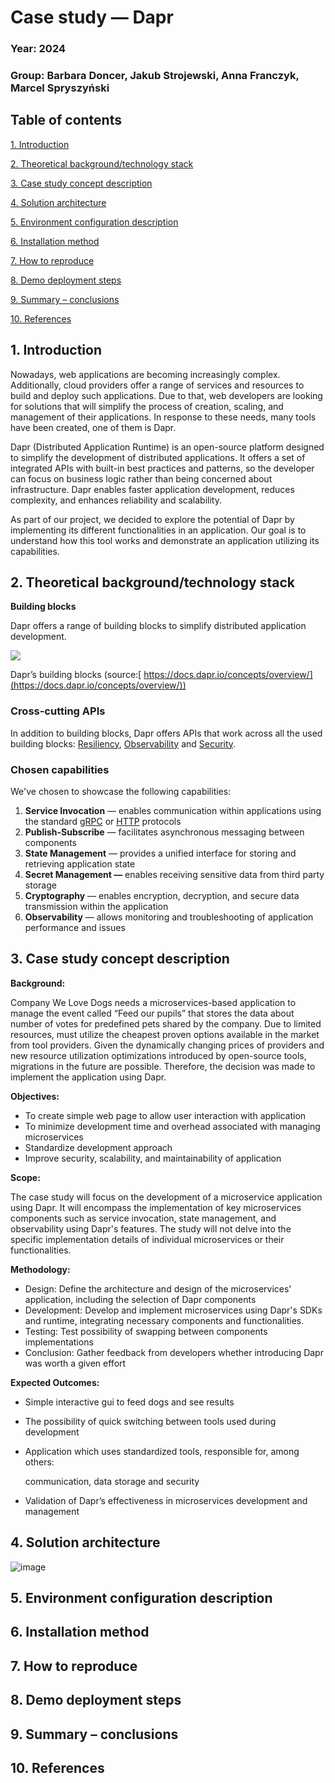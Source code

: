 # Case study —  Dapr

### Year: 2024

### Group: Barbara Doncer, Jakub Strojewski, Anna Franczyk, Marcel Spryszyński

## Table of contents

[1. Introduction](#introduction)

[2. Theoretical background/technology stack](#background)

[3. Case study concept description](#background)

[4. Solution architecture](#architecture)

[5. Environment configuration description](#configuration)

[6. Installation method](#installation)

[7. How to reproduce](#reproducing)

[8. Demo deployment steps](#deployment)

[9. Summary – conclusions](#summary)

[10. References](#references)

## 1. Introduction<a name="introduction"></a> 
Nowadays, web applications are becoming increasingly complex. Additionally, cloud providers offer a range of services and resources to build and deploy such applications. Due to that, web developers are looking for solutions that will simplify the process of creation, scaling, and management of their applications. In response to these needs, many tools have been created, one of them is Dapr.

Dapr (Distributed Application Runtime) is an open-source platform designed to simplify the development of distributed applications. It offers a set of integrated APIs with built-in best practices and patterns, so the developer can focus on business logic rather than being concerned about infrastructure. Dapr enables faster application development, reduces complexity, and enhances reliability and scalability.

As part of our project, we decided to explore the potential of Dapr by implementing its different functionalities in an application. Our goal is to understand how this tool works and demonstrate an application utilizing its capabilities.

## 2. Theoretical background/technology stack<a name="background"></a> 
**Building blocks**

Dapr offers a range of building blocks to simplify distributed application development.

![](/img/dapr-functionalities.png)

Dapr’s building blocks (source:[ https://docs.dapr.io/concepts/overview/](https://docs.dapr.io/concepts/overview/))

### Cross-cutting APIs
In addition to building blocks, Dapr offers APIs that work across all the used building blocks: [Resiliency](https://docs.dapr.io/concepts/resiliency-concept/), [Observability](https://docs.dapr.io/concepts/observability-concept/) and [Security](https://docs.dapr.io/concepts/security-concept/).

### Chosen capabilities

We've chosen to showcase the following capabilities:

1. **Service Invocation** — enables communication within applications using the standard [gRPC](https://grpc.io/) or [HTTP](https://www.w3.org/Protocols/) protocols
1. **Publish-Subscribe** — facilitates asynchronous messaging between components
1. **State Management** —  provides a unified interface for storing and retrieving application state
1. **Secret Management —**  enables receiving sensitive data from third party storage 
1. **Cryptography** — enables encryption, decryption, and secure data transmission within the application
1. **Observability** — allows monitoring and troubleshooting of application performance and issues

## 3. Case study concept description<a name="case-study"></a>
**Background:**

Company We Love Dogs needs a microservices-based application to manage the event called “Feed our pupils” that stores the data about number of votes for predefined pets shared by the company. Due to limited resources, must utilize the cheapest proven options available in the market from tool providers. Given the dynamically changing prices of providers and new resource utilization optimizations introduced by open-source tools, migrations in the future are possible. Therefore, the decision was made to implement the application using Dapr.

**Objectives:**

- To create simple web page to allow user interaction with application
- To minimize development time and overhead associated with managing microservices
- Standardize development approach
- Improve security, scalability, and maintainability of application

**Scope:**

The case study will focus on the development of a microservice application using Dapr. It will encompass the implementation of key microservices components such as service invocation, state management, and observability using Dapr's features. The study will not delve into the specific implementation details of individual microservices or their functionalities.

**Methodology:**

- Design: Define the architecture and design of the microservices' application, including the selection of Dapr components
- Development: Develop and implement microservices using Dapr's SDKs and runtime, integrating necessary components and functionalities.
- Testing: Test possibility of swapping between components implementations
- Conclusion: Gather feedback from developers whether introducing Dapr was worth a given effort

**Expected Outcomes:**

- Simple interactive gui to feed dogs and see results
- The possibility of quick switching between tools used during development
- Application which uses standardized tools, responsible for, among others:

  communication, data storage and security

- Validation of Dapr’s effectiveness in microservices development and management

## 4. Solution architecture<a name="architecture"></a>
![image](https://github.com/strjakub/dapr-PoC/assets/92330747/e9bd20b9-2f08-40ce-b630-6a3119234fba)

## 5. Environment configuration description<a name="configuration"></a>
## 6. Installation method<a name="installation"></a>
## 7. How to reproduce<a name="reproducing"></a>
## 8. Demo deployment steps<a name="deployment"></a>
## 9. Summary – conclusions<a name="summary"></a>
## 10. References<a name="references"></a>
